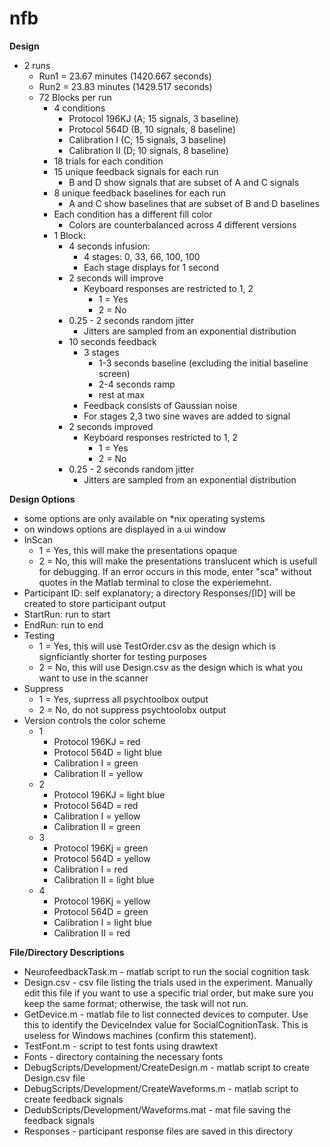# nfb

**Design**
* 2 runs
  * Run1 = 23.67 minutes (1420.667 seconds)
  * Run2 = 23.83 minutes (1429.517 seconds)
  * 72 Blocks per run 
    * 4 conditions
      * Protocol 196KJ  (A; 15 signals, 3 baseline)
      * Protocol 564D   (B, 10 signals, 8 baseline)
      * Calibration I   (C; 15 signals, 3 baseline)
      * Calibration II  (D; 10 signals, 8 baseline)
    * 18 trials for each condition
    * 15 unique feedback signals for each run
      * B and D show signals that are subset of A and C signals
    * 8 unique feedback baselines for each run
      * A and C show baselines that are subset of B and D baselines
    * Each condition has a different fill color
      * Colors are counterbalanced across 4 different versions
    * 1 Block:
      * 4 seconds infusion:
        * 4 stages: 0, 33, 66, 100, 100
        * Each stage displays for 1 second
      * 2 seconds will improve
        * Keyboard responses are restricted to 1, 2
          * 1 = Yes
          * 2 = No
      * 0.25 - 2 seconds random jitter
        * Jitters are sampled from an exponential distribution
      * 10 seconds feedback
        * 3 stages
          * 1-3 seconds baseline (excluding the initial baseline screen)
          * 2-4 seconds ramp
          * rest at max
        * Feedback consists of Gaussian noise
        * For stages 2,3 two sine waves are added to signal
      * 2 seconds improved
        * Keyboard responses restricted to 1, 2
          * 1 = Yes
          * 2 = No
      * 0.25 - 2 seconds random jitter
        * Jitters are sampled from an exponential distribution
      
**Design Options**
* some options are only available on *nix operating systems
* on windows options are displayed in a ui window
* InScan
  * 1 = Yes, this will make the presentations opaque
  * 2 = No, this will make the presentations translucent which is usefull for debugging. If an error occurs in this mode, enter "sca" without quotes in the Matlab terminal to close the experiemehnt.
* Participant ID: self explanatory; a directory Responses/[ID] will be created to store participant output
* StartRun: run to start
* EndRun: run to end
* Testing
  * 1 = Yes, this will use TestOrder.csv as the design which is signficiantly shorter for testing purposes
  * 2 = No, this will use Design.csv as the design which is what you want to use in the scanner
* Suppress
  * 1 = Yes, suprress all psychtoolbox output
  * 2 = No, do not suppress psychtoolobx output
* Version controls the color scheme
  * 1
    * Protocol 196KJ = red
    * Protocol 564D = light blue
    * Calibration I = green
    * Calibration II = yellow
  * 2
    * Protocol 196KJ = light blue
    * Protocol 564D = red
    * Calibration I = yellow
    * Calibration II = green
  * 3
    * Protocol 196Kj = green
    * Protocol 564D = yellow
    * Calibration I = red
    * Calibration II = light blue
  * 4
    * Protocol 196Kj = yellow
    * Protocol 564D = green
    * Calibration I = light blue
    * Calibration II = red
    
**File/Directory Descriptions**
* NeurofeedbackTask.m - matlab script to run the social cognition task
* Design.csv - csv file listing the trials used in the experiment. Manually edit this file if you want to use a specific trial order, but make sure you keep the same format; otherwise, the task will not run.
* GetDevice.m - matlab file to list connected devices to computer. Use this to identify the DeviceIndex value for SocialCognitionTask. This is useless for Windows machines (confirm this statement).
* TestFont.m - script to test fonts using drawtext
* Fonts - directory containing the necessary fonts
* DebugScripts/Development/CreateDesign.m - matlab script to create Design.csv file
* DebugScripts/Development/CreateWaveforms.m - matlab script to create feedback signals
* DedubScripts/Development/Waveforms.mat - mat file saving the feedback signals
* Responses - participant response files are saved in this directory

